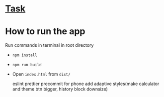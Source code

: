 # [Task](https://docs.google.com/document/d/1zpXXeSae-BlcxPKgw3DhxZA92cspVailrPYoaXSYrW8/edit?tab=t.0#heading=h.5dt3hghpa22f)

# How to run the app
Run commands in terminal in root directory
- `npm install`
- `npm run build`
- Open `index.html` from `dist/`
  
  eslint prettier precommit
  for phone add adaptive styles(make calculator and theme btn bigger, history block downsize)